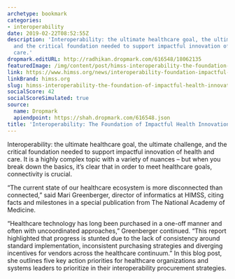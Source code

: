 ```yaml
---
archetype: bookmark
categories:
- interoperability
date: 2019-02-22T08:52:55Z
description: 'Interoperability: the ultimate healthcare goal, the ultimate challenge,
  and the critical foundation needed to support impactful innovation of health and
  care.'
dropmark.editURL: http://radhikan.dropmark.com/616548/18062135
featuredImage: /img/content/post/himss-interoperability-the-foundation-of-impactful-health-innovation.jpg
link: https://www.himss.org/news/interoperability-foundation-impactful-health-innovation
linkBrand: himss.org
slug: himss-interoperability-the-foundation-of-impactful-health-innovation
socialScore: 42
socialScoreSimulated: true
source:
  name: Dropmark
  apiendpoint: https://shah.dropmark.com/616548.json
title: 'Interoperability: The Foundation of Impactful Health Innovation'
---
```

Interoperability: the ultimate healthcare goal, the ultimate challenge, and the critical foundation needed to support impactful innovation of health and care. It is a highly complex topic with a variety of nuances – but when you break down the basics, it’s clear that in order to meet healthcare goals, connectivity is crucial.

“The current state of our healthcare ecosystem is more disconnected than connected,” said Mari Greenberger, director of informatics at HIMSS, citing facts and milestones in a special publication from The National Academy of Medicine.

“Healthcare technology has long been purchased in a one-off manner and often with uncoordinated approaches,” Greenberger continued. “This report highlighted that progress is stunted due to the lack of consistency around standard implementation, inconsistent purchasing strategies and diverging incentives for vendors across the healthcare continuum.” In this blog post, she outlines five key action priorities for healthcare organizations and systems leaders to prioritize in their interoperability procurement strategies.

